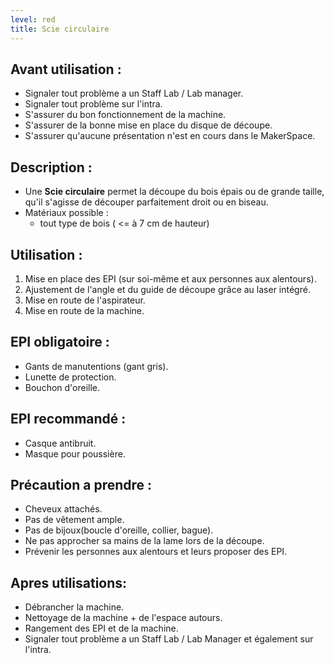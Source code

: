 ```yaml
---
level: red
title: Scie circulaire
---
```


## Avant utilisation : 

- Signaler tout problème a un Staff Lab / Lab manager.
- Signaler tout problème sur l'intra.
- S'assurer du bon fonctionnement de la machine.
- S'assurer de la bonne mise en place du disque de découpe.
- S'assurer qu'aucune présentation n'est en cours dans le MakerSpace.

## Description : 

- Une **Scie circulaire** permet la découpe du bois épais ou de grande taille, qu'il s'agisse de découper parfaitement droit ou en biseau.
- Matériaux possible : 
  - tout type de bois ( <= à 7 cm de hauteur)

## Utilisation : 

1. Mise en place des EPI (sur soi-même et aux personnes aux alentours). 
2. Ajustement de l'angle et du guide de découpe grâce au laser intégré. 
3. Mise en route de l'aspirateur. 
4. Mise en route de la machine. 

## EPI obligatoire : 

- Gants de manutentions (gant gris).
- Lunette de protection.
- Bouchon d'oreille.

## EPI recommandé : 

 - Casque antibruit.
 - Masque pour poussière.

## Précaution a prendre : 

- Cheveux attachés.
- Pas de vêtement ample.
- Pas de bijoux(boucle d'oreille, collier, bague).
- Ne pas approcher sa mains de la lame lors de la découpe.
- Prévenir les personnes aux alentours et leurs proposer des EPI.

## Apres utilisations: 

- Débrancher la machine.
- Nettoyage de la machine + de l'espace autours.
- Rangement des EPI et de la machine.
- Signaler tout problème a un Staff Lab / Lab Manager et également sur l'intra.